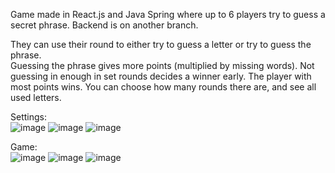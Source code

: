 Game made in React.js and Java Spring where up to 6 players try to guess a secret phrase.
Backend is on another branch.

They can use their round to either try to guess a letter or try to guess the phrase.   
Guessing the phrase gives more points (multiplied by missing words).
Not guessing in enough in set rounds decides a winner early.
The player with most points wins.
You can choose how many rounds there are, and see all used letters.   

Settings:   
![image](https://github.com/borsadavid/React.js---Java-Spring---Wheel-Of-Fortune-Game/assets/117517496/dfad73d5-3585-4646-922e-70cf5125228e)
![image](https://github.com/borsadavid/React.js---Java-Spring---Wheel-Of-Fortune-Game/assets/117517496/1b36ec92-f441-4822-aaba-5c04aa0daee1)
![image](https://github.com/borsadavid/React.js-Wheel-Of-Fortune-Game/assets/117517496/c7025bee-6610-4908-81eb-87814da8e75f)

Game:   
![image](https://github.com/borsadavid/React.js-Java-Spring---Wheel-Of-Fortune-Game/assets/117517496/6b92c3e0-96c6-4d24-be2c-17a2436a3753)
![image](https://github.com/borsadavid/React.js---Java-Spring---Wheel-Of-Fortune-Game/assets/117517496/58bf1468-09d4-4834-8a64-7afa91256352)
![image](https://github.com/borsadavid/React.js-Wheel-Of-Fortune-Game/assets/117517496/ef6c639f-ea15-46c6-ac45-4acdd0e08b26)


